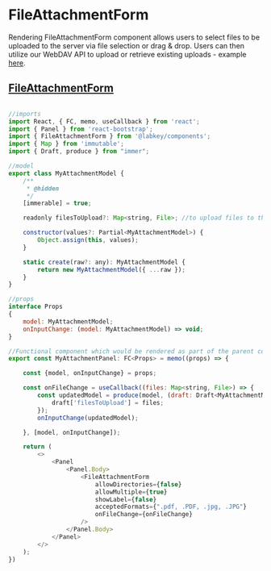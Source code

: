 # FileAttachmentForm

Rendering FileAttachmentForm component allows users to select files to be uploaded to the server
via file selection or drag & drop.
Users can then utilize our WebDAV API to upload or retrieve existing uploads -
example [here](./webdav.md).

## [FileAttachmentForm](../src/public/files/FileAttachmentForm.ts#L71)
```js

//imports
import React, { FC, memo, useCallback } from 'react';
import { Panel } from 'react-bootstrap';
import { FileAttachmentForm } from '@labkey/components';
import { Map } from 'immutable';
import { Draft, produce } from "immer";

//model
export class MyAttachmentModel {
    /**
     * @hidden
     */
    [immerable] = true;

    readonly filesToUpload?: Map<string, File>; //to upload files to the server

    constructor(values?: Partial<MyAttachmentModel>) {
        Object.assign(this, values);
    }

    static create(raw?: any): MyAttachmentModel {
        return new MyAttachmentModel({ ...raw });
    }
}

//props
interface Props
{
    model: MyAttachmentModel;
    onInputChange: (model: MyAttachmentModel) => void;
}

//Functional component which would be rendered as part of the parent component
export const MyAttachmentPanel: FC<Props> = memo((props) => {

    const {model, onInputChange} = props;

    const onFileChange = useCallback((files: Map<string, File>) => {
        const updatedModel = produce(model, (draft: Draft<MyAttachmentModel>) => {
            draft['filesToUpload'] = files;
        });
        onInputChange(updatedModel);

    }, [model, onInputChange]);

    return (
        <>
            <Panel
                <Panel.Body>
                    <FileAttachmentForm
                        allowDirectories={false}
                        allowMultiple={true}
                        showLabel={false}
                        acceptedFormats={".pdf, .PDF, .jpg, .JPG"}
                        onFileChange={onFileChange}
                    />
                </Panel.Body>
            </Panel>
        </>
    );
})
